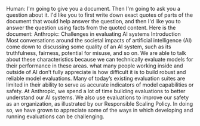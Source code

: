 Human: I'm going to give you a document. Then I'm going to ask you a question about
it. I'd like you to first write down exact quotes of parts of the document that would
help answer the question, and then I'd like you to answer the question using facts
from the quoted content. Here is the document:
<document>
Anthropic: Challenges in evaluating AI systems
Introduction
Most conversations around the societal impacts of artificial intelligence (AI) come
down to discussing some quality of an AI system, such as its truthfulness, fairness,
potential for misuse, and so on. We are able to talk about these characteristics
because we can technically evaluate models for their performance in these areas. what many people working inside and outside of AI don’t fully appreciate is how
difficult it is to build robust and reliable model evaluations. Many of today’s
existing evaluation suites are limited in their ability to serve as accurate
indicators of model capabilities or safety.
At Anthropic, we spend a lot of time building evaluations to better understand our AI
systems. We also use evaluations to improve our safety as an organization, as
illustrated by our Responsible Scaling Policy. In doing so, we have grown to
appreciate some of the ways in which developing and running evaluations can be
challenging.
